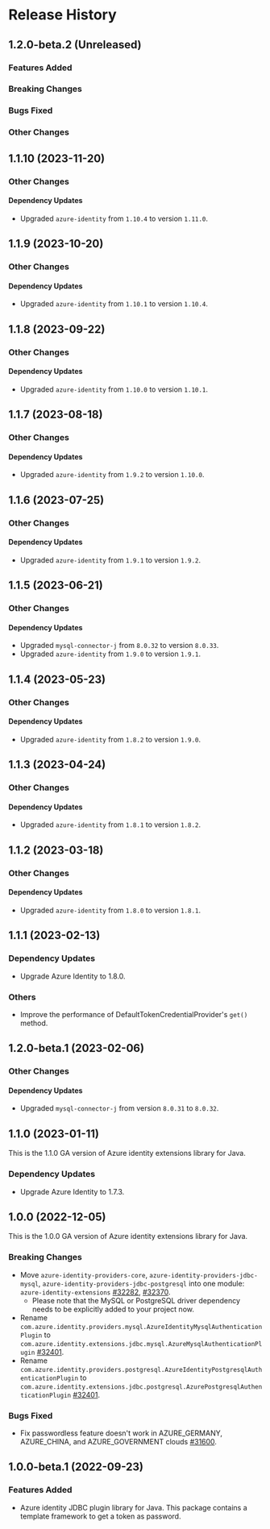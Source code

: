 # Release History

## 1.2.0-beta.2 (Unreleased)

### Features Added

### Breaking Changes

### Bugs Fixed

### Other Changes

## 1.1.10 (2023-11-20)

### Other Changes

#### Dependency Updates

- Upgraded `azure-identity` from `1.10.4` to version `1.11.0`.

## 1.1.9 (2023-10-20)

### Other Changes

#### Dependency Updates

- Upgraded `azure-identity` from `1.10.1` to version `1.10.4`.

## 1.1.8 (2023-09-22)

### Other Changes

#### Dependency Updates

- Upgraded `azure-identity` from `1.10.0` to version `1.10.1`.

## 1.1.7 (2023-08-18)

### Other Changes

#### Dependency Updates

- Upgraded `azure-identity` from `1.9.2` to version `1.10.0`.

## 1.1.6 (2023-07-25)

### Other Changes

#### Dependency Updates

- Upgraded `azure-identity` from `1.9.1` to version `1.9.2`.

## 1.1.5 (2023-06-21)

### Other Changes

#### Dependency Updates

- Upgraded `mysql-connector-j` from `8.0.32` to version `8.0.33`.
- Upgraded `azure-identity` from `1.9.0` to version `1.9.1`.

## 1.1.4 (2023-05-23)

### Other Changes

#### Dependency Updates

- Upgraded `azure-identity` from `1.8.2` to version `1.9.0`.

## 1.1.3 (2023-04-24)

### Other Changes

#### Dependency Updates

- Upgraded `azure-identity` from `1.8.1` to version `1.8.2`.

## 1.1.2 (2023-03-18)

### Other Changes

#### Dependency Updates

- Upgraded `azure-identity` from `1.8.0` to version `1.8.1`.

## 1.1.1 (2023-02-13)

### Dependency Updates

- Upgrade Azure Identity to 1.8.0.

### Others

- Improve the performance of DefaultTokenCredentialProvider's `get()` method.

## 1.2.0-beta.1 (2023-02-06)

### Other Changes

#### Dependency Updates

- Upgraded `mysql-connector-j` from version `8.0.31` to `8.0.32`.

## 1.1.0 (2023-01-11)

This is the 1.1.0 GA version of Azure identity extensions library for Java.

### Dependency Updates

- Upgrade Azure Identity to 1.7.3.

## 1.0.0 (2022-12-05)

This is the 1.0.0 GA version of Azure identity extensions library for Java.

### Breaking Changes

- Move `azure-identity-providers-core`, `azure-identity-providers-jdbc-mysql`, `azure-identity-providers-jdbc-postgresql` into one module: `azure-identity-extensions` [#32282](https://github.com/Azure/azure-sdk-for-java/pull/32282), [#32370](https://github.com/Azure/azure-sdk-for-java/pull/32370).
  - Please note that the MySQL or PostgreSQL driver dependency needs to be explicitly added to your project now. 
- Rename `com.azure.identity.providers.mysql.AzureIdentityMysqlAuthenticationPlugin` to `com.azure.identity.extensions.jdbc.mysql.AzureMysqlAuthenticationPlugin` [#32401](https://github.com/Azure/azure-sdk-for-java/pull/32401).
- Rename `com.azure.identity.providers.postgresql.AzureIdentityPostgresqlAuthenticationPlugin` to `com.azure.identity.extensions.jdbc.postgresql.AzurePostgresqlAuthenticationPlugin` [#32401](https://github.com/Azure/azure-sdk-for-java/pull/32401).

### Bugs Fixed

- Fix passwordless feature doesn't work in AZURE_GERMANY, AZURE_CHINA, and AZURE_GOVERNMENT clouds [#31600](https://github.com/Azure/azure-sdk-for-java/pull/31600).

## 1.0.0-beta.1 (2022-09-23)

### Features Added
- Azure identity JDBC plugin library for Java. This package contains a template framework to get a token as password.

